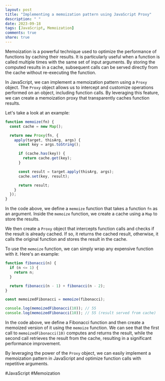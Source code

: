 ```yaml
---
layout: post
title: "Implementing a memoization pattern using JavaScript Proxy"
description: " "
date: 2023-09-18
tags: [JavaScript, Memoization]
comments: true
share: true
---
```


Memoization is a powerful technique used to optimize the performance of functions by caching their results. It is particularly useful when a function is called multiple times with the same set of input arguments. By storing the computed results in a cache, subsequent calls can be served directly from the cache without re-executing the function.

In JavaScript, we can implement a memoization pattern using a `Proxy` object. The `Proxy` object allows us to intercept and customize operations performed on an object, including function calls. By leveraging this feature, we can create a memoization proxy that transparently caches function results.

Let's take a look at an example:

```javascript
function memoize(fn) {
  const cache = new Map();

  return new Proxy(fn, {
    apply(target, thisArg, args) {
      const key = args.toString();

      if (cache.has(key)) {
        return cache.get(key);
      }

      const result = target.apply(thisArg, args);
      cache.set(key, result);

      return result;
    }
  });
}
```

In the code above, we define a `memoize` function that takes a function `fn` as an argument. Inside the `memoize` function, we create a cache using a `Map` to store the results.

We then create a `Proxy` object that intercepts function calls and checks if the result is already cached. If so, it returns the cached result, otherwise, it calls the original function and stores the result in the cache.

To use the `memoize` function, we can simply wrap any expensive function with it. Here's an example:

```javascript
function fibonacci(n) {
  if (n <= 1) {
    return n;
  }

  return fibonacci(n - 1) + fibonacci(n - 2);
}

const memoizedFibonacci = memoize(fibonacci);

console.log(memoizedFibonacci(10)); // 55
console.log(memoizedFibonacci(10)); // 55 (result served from cache)
```

In the code above, we define a Fibonacci function and then create a memoized version of it using the `memoize` function. We can see that the first call to `memoizedFibonacci(10)` computes and returns the result, while the second call retrieves the result from the cache, resulting in a significant performance improvement.

By leveraging the power of the `Proxy` object, we can easily implement a memoization pattern in JavaScript and optimize function calls with repetitive arguments.

#JavaScript #Memoization